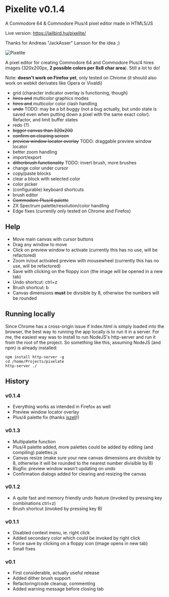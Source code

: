 # Pixelite v0.1.4
A Commodore 64 & Commodore Plus/4 pixel editor made in HTML5/JS

Live version: https://jailbird.hu/pixelite/

Thanks for Andreas "JackAsser" Larsson for the idea ;)

![Pixelite](https://i.imgur.com/ymENzfl.png)

A pixel editor for creating Commodore 64 and Commodore Plus/4 hires images (320x200px, **2 possible colors per 8x8 char area**). Still a lot to do!

Note: **doesn't work on Firefox yet**, only tested on Chrome (it should also work on webkit derivates like Opera or Vivaldi)

- grid (character indicator overlay is functioning, though)
- ~~hires and~~ multicolor graphics modes
- ~~hires and~~ multicolor color clash handling
- ~~undo~~ TODO: may be a bit buggy (not a bug actually, but undo state is saved even when putting down a pixel with the same exact color). Refactor, and limit buffer states
- redo (?)
- ~~bigger canvas than 320x200~~
- ~~confirm on clearing screen~~
- ~~preview window locator overlay~~ TODO: draggable preview window locator 
- better zoom handling
- import/export
- ~~ditherbrush functionality~~ TODO: invert brush, more brushes
- change color under cursor
- copy/paste blocks
- clear a block with selected color
- color picker
- (configurable) keyboard shortcuts
- brush editor
- ~~Commodore Plus/4 palette~~
- ZX Spectrum palette/resolution/color handling
- Edge fixes (currently only tested on Chrome and Firefox)

## Help

- Move main canvas with cursor buttons
- Drag any window to move
- Click on preview window to activate (currently this has no use, will be refactored)
- Zoom in/out activated preview with mousewheel (currently this has no use, will be refactored)
- Save with clicking on the floppy icon (the image will be opened in a new tab)
- Undo shortcut: ctrl+z
- Brush shortcut: b
- Canvas dimensions **must** be divisible by 8, otherwise the numbers will be rounded

## Running locally

Since Chrome has a cross-origin issue if index.html is simply loaded into the browser, the best way to running the app locally is to run it in a server. For me, the easiest way was to install to run NodeJS's http-server and run it from the root of the project. So something like this, assuming NodeJS (and npm) is already installed:

~~~
npm install http-server -g
cd /home/Projects/pixelate
http-server ./
~~~

## History

### v0.1.4

- Everything works as intended in Firefox as well
- Preview window locator overlay
- Plus/4 palette fix (thanks [iszell](https://github.com/iszell)!)

### v0.1.3

- Multipalette function
- Plus/4 palette added, more palettes could be added by editing (and compiling) palettes.js
- Canvas resize (make sure your new canvas dimensions are divisible by 8, otherwise it will be rounded to the nearest number divisible by 8)
- Bugfix: preview window wasn't updating on undo
- Confirmation dialogs added for clearing and resizing the canvas

### v0.1.2

- A quite fast and memory friendly undo feature (invoked by pressing key combinations ctrl+z)
- Brush shortcut (invoked by pressing key B)

### v0.1.1

- Disabled context menu, ie. right click
- Added secondary color which could be invoked by right click
- Force save by clicking on a floppy icon (image opens in new tab)
- Small fixes

### v0.1

- First considerable, actually useful release
- Added dither brush support
- Refactoring/code cleanup, commenting
- Added warning message before closing tab
